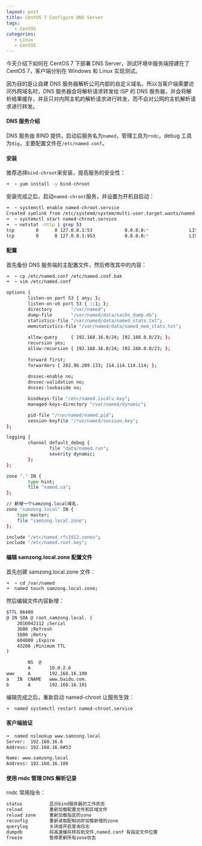```yaml
---
layout: post
title: CentOS 7 Configure DNS Server
tags: 
   - CentOS
categories:
   - Linux
   - CentOS
---
```



今天介绍下如何在 CentOS 7 下部署 DNS Server，测试环境中服务端搭建在了 CentOS 7，客户端分别在 Windows 和 Linux 实现测试。

因为目的是让自建 DNS 服务器解析公司内部的自定义域名，所以当客户端需要访问外网域名时，DNS 服务器会将解析请求转发给 ISP 的 DNS 服务器，并会将解析结果缓存，并且只对内网主机的解析请求进行转发，而不会对公网的主机解析请求进行转发。

#### DNS 服务介绍

DNS 服务由 BIND 提供，启动后服务名为`named`，管理工具为`rndc`，debug 工具为`dig`，主要配置文件在`/etc/named.conf`。

#### 安装

推荐选择`bind-chroot`来安装，提高服务的安全性：

```bash
➜  ~ yum install -y bind-chroot
```

安装完成之后，启动`named-chroot`服务，并设置为开机自启动：

```bash
➜  ~ systemctl enable named-chroot.service
Created symlink from /etc/systemd/system/multi-user.target.wants/named-chroot.service to /usr/lib/systemd/system/named-chroot.service.
➜  ~ systemctl start named-chroot.service
➜  ~ netstat -ntlp | grep 53
tcp        0      0 127.0.0.1:53            0.0.0.0:*               LISTEN      4515/named
tcp        0      0 127.0.0.1:953           0.0.0.0:*               LISTEN      4515/named
```

#### 配置

首先备份 DNS 服务端的主配置文件，然后修改其中的内容：

```bash
➜  ~ cp /etc/named.conf /etc/named.conf.bak
➜  ~ vim /etc/named.conf

options {
        listen-on port 53 { any; };
        listen-on-v6 port 53 { ::1; };
        directory       "/var/named";
        dump-file       "/var/named/data/cache_dump.db";
        statistics-file "/var/named/data/named_stats.txt";
        memstatistics-file "/var/named/data/named_mem_stats.txt";
        
        allow-query     { 192.168.16.0/24; 192.168.0.0/23; };
        recursion yes;
        allow-recursion { 192.168.16.0/24; 192.168.0.0/23; };
        
        forward first;
        forwarders { 202.96.209.133; 114.114.114.114; };
        
        dnssec-enable no;
        dnssec-validation no;
        dnssec-lookaside no;

        bindkeys-file "/etc/named.iscdlv.key";
        managed-keys-directory "/var/named/dynamic";

        pid-file "/run/named/named.pid";
        session-keyfile "/run/named/session.key";
};

logging {
        channel default_debug {
                file "data/named.run";
                severity dynamic;
        };
};

zone "." IN {
        type hint;
        file "named.ca";
};

// 新增一个samzong.local域名.
zone "samzong.local" IN {
    type master;
    file "samzong.local.zone";
};

include "/etc/named.rfc1912.zones";
include "/etc/named.root.key";
```

#### 编辑 samzong.local.zone 配置文件

首先创建 samzong.local.zone 文件：

```bash
➜  ~ cd /var/named
➜  named touch samzong.local.zone;
```

然后编辑文件内容新增：

```bash
$TTL 86400
@ IN SOA @ root.samzong.local. (
    2016042112 ;Serial
    3600 ;Refresh
    1800 ;Retry
    604800 ;Expire
    43200 ;Minimum TTL
)

        NS  @
        A       10.0.2.6
www     A       192.168.16.100
a   IN  CNAME   www.baidu.com.
b       A       192.168.16.101
```

编辑完成之后，重新启动 named-chroot 让服务生效：

```bash
➜  named systemctl restart named-chroot.service
```

#### 客户端验证

```bash
➜  named nslookup www.samzong.local
Server:  192.168.16.6
Address: 192.168.16.6#53

Name: www.samzong.local
Address: 192.168.16.100
```

#### 使用 rndc 管理 DNS 解析记录

rndc 常用指令：

```bash
status          显示bind服务器的工作状态
reload          重新加载配置文件和区域文件
reload zone     重新加载指定的zone
reconfig        重新读取配制间并加载新增的zone
querylog        关闭或开启查询日志
dumpdb          将高速缓存转存到文件,named.conf 有指定文件位置
freeze          暂停更新所有zone状态
```
